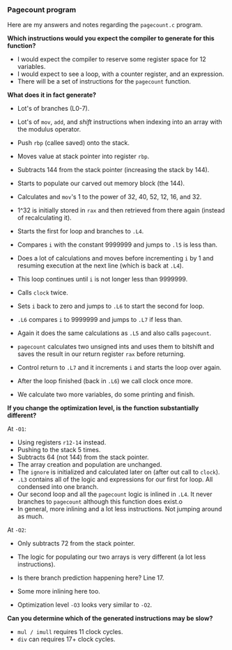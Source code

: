 ### Pagecount program
Here are my answers and notes regarding the `pagecount.c` program.

**Which instructions would you expect the compiler to generate for this function?**
- I would expect the compiler to reserve some register space for 12 variables.
- I would expect to see a loop, with a counter register, and an expression.
- There will be a set of instructions for the `pagecount` function.

**What does it in fact generate?**
- Lot's of branches (L0-7).
- Lot's of `mov`, `add`, and _shift_ instructions when indexing into an array with the modulus operator.

- Push `rbp` (callee saved) onto the stack.
- Moves value at stack pointer into register `rbp`.
- Subtracts 144 from the stack pointer (increasing the stack by 144).
- Starts to populate our carved out memory block (the 144).
- Calculates and `mov`'s 1 to the power of 32, 40, 52, 12, 16, and 32.
- 1^32 is initially stored in `rax` and then retrieved from there again (instead of recalculating it).
- Starts the first for loop and branches to `.L4`.
- Compares `i` with the constant 9999999 and jumps to `.l5` is less than.
- Does a lot of calculations and moves before incrementing `i` by 1 and resuming execution at the next line (which is back at `.L4`).
- This loop continues until `i` is not longer less than 9999999.
- Calls `clock` twice.
- Sets `i` back to zero and jumps to `.L6` to start the second for loop.
- `.L6` compares `i` to 9999999 and jumps to `.L7` if less than.
- Again it does the same calculations as `.L5` and also calls `pagecount`.
- `pagecount` calculates two unsigned ints and uses them to bitshift and saves the result in our return register `rax` before returning.
- Control return to `.L7` and it increments `i` and starts the loop over again.
- After the loop finished (back in `.L6`) we call clock once more.
- We calculate two more variables, do some printing and finish.

**If you change the optimization level, is the function substantially different?**

At `-O1`:
- Using registers `r12-14` instead.
- Pushing to the stack 5 times.
- Subtracts 64 (not 144) from the stack pointer.
- The array creation and population are unchanged.
- The `ignore` is initialized and calculated later on (after out call to `clock`).
- `.L3` contains all of the logic and expressions for our first for loop. All condensed into one branch.
- Our second loop and all the `pagecount` logic is inlined in `.L4`. It never branches to `pagecount` although this function does exist.o
- In general, more inlining and a lot less instructions. Not jumping around as much.

At `-O2`:
- Only subtracts 72 from the stack pointer.
- The logic for populating our two arrays is very different (a lot less instructions).
- Is there branch prediction happening here? Line 17.
- Some more inlining here too.

- Optimization level `-O3` looks very similar to `-O2`.

**Can you determine which of the generated instructions may be slow?**
- `mul / imull` requires 11 clock cycles.
- `div` can requires 17+ clock cycles.
